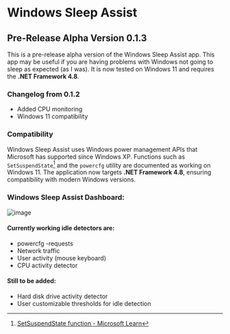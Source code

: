 
# Windows Sleep Assist
## Pre-Release Alpha Version 0.1.3
This is a pre-release alpha version of the Windows Sleep Assist app.  This app may be useful if you are having problems with Windows not going to sleep as expected (as I was). It is now tested on Windows 11 and requires the **.NET Framework 4.8**.

### Changelog from 0.1.2
* Added CPU monitoring
* Windows 11 compatibility

### Compatibility
Windows Sleep Assist uses Windows power management APIs that Microsoft has supported since Windows XP. Functions such as `SetSuspendState`[^setSuspend] and the `powercfg` utility are documented as working on Windows 11. The application now targets **.NET Framework 4.8**, ensuring compatibility with modern Windows versions.

[^setSuspend]: [SetSuspendState function - Microsoft Learn](https://learn.microsoft.com/en-us/windows/win32/api/powrprof/nf-powrprof-setsuspendstate)

### Windows Sleep Assist Dashboard:
![image](https://cloud.githubusercontent.com/assets/1501921/6792193/a3b8f98a-d1ad-11e4-966d-348925b989e7.png)


#### Currently working idle detectors are:
* powercfg -requests
* Network traffic
* User activity (mouse keyboard)
* CPU activity detector

#### Still to be added:
* Hard disk drive activity detector
* User customizable thresholds for idle detection

